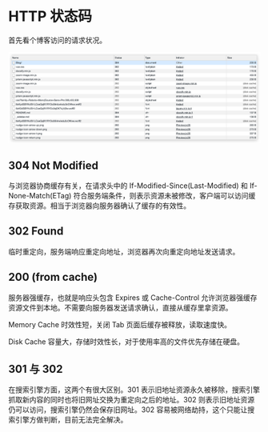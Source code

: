 # HTTP 状态码

首先看个博客访问的请求状况。

![example](../img/example.png)

## 304 Not Modified

与浏览器协商缓存有关，在请求头中的 If-Modified-Since(Last-Modified) 和 If-None-Match(ETag) 符合服务端条件，则表示资源未被修改，客户端可以访问缓存获取资源。相当于浏览器向服务器确认了缓存的有效性。

## 302 Found

临时重定向，服务端响应重定向地址，浏览器再次向重定向地址发送请求。

## 200 (from cache)

服务器强缓存，也就是响应头包含 Expires 或 Cache-Control 允许浏览器强缓存资源文件到本地。不需要向服务器发送请求确认，直接从缓存里拿资源。

Memory Cache 时效性短，关闭 Tab 页面后缓存被释放，读取速度快。

Disk Cache 容量大，存储时效性长，对于使用率高的文件优先存储在硬盘。

## 301 与 302

在搜索引擎方面，这两个有很大区别。301 表示旧地址资源永久被移除，搜索引擎抓取新内容的同时也将旧网址交换为重定向之后的地址。302 则表示旧地址资源仍可以访问，搜索引擎仍然会保存旧网址。302 容易被网络劫持，这个只能让搜索引擎方做判断，目前无法完全解决。
